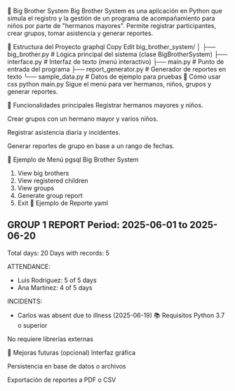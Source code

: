 🧒 Big Brother System
Big Brother System es una aplicación en Python que simula el registro y la gestión de un programa de acompañamiento para niños por parte de "hermanos mayores". Permite registrar participantes, crear grupos, tomar asistencia y generar reportes.

📁 Estructura del Proyecto
graphql
Copy
Edit
big_brother_system/
│
├── big_brother.py          # Lógica principal del sistema (clase BigBrotherSystem)
├── interface.py            # Interfaz de texto (menú interactivo)
├── main.py                 # Punto de entrada del programa
├── report_generator.py     # Generador de reportes en texto
└── sample_data.py          # Datos de ejemplo para pruebas
🚀 Cómo usar
css
python main.py
Sigue el menú para ver hermanos, niños, grupos y generar reportes.

🧠 Funcionalidades principales
Registrar hermanos mayores y niños.

Crear grupos con un hermano mayor y varios niños.

Registrar asistencia diaria y incidentes.

Generar reportes de grupo en base a un rango de fechas.

📌 Ejemplo de Menú
pgsql
Big Brother System
1. View big brothers
2. View registered children
3. View groups
4. Generate group report
5. Exit
📄 Ejemplo de Reporte
yaml

GROUP 1 REPORT
Period: 2025-06-01 to 2025-06-20
----------------------------------
Total days: 20
Days with records: 5

ATTENDANCE:
- Luis Rodriguez: 5 of 5 days
- Ana Martinez: 4 of 5 days

INCIDENTS:
- Carlos was absent due to illness (2025-06-19)
📚 Requisitos
Python 3.7 o superior

No requiere librerías externas

🔧 Mejoras futuras (opcional)
Interfaz gráfica

Persistencia en base de datos o archivos

Exportación de reportes a PDF o CSV

